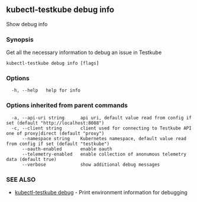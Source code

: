 ## kubectl-testkube debug info

Show debug info

### Synopsis

Get all the necessary information to debug an issue in Testkube

```
kubectl-testkube debug info [flags]
```

### Options

```
  -h, --help   help for info
```

### Options inherited from parent commands

```
  -a, --api-uri string      api uri, default value read from config if set (default "http://localhost:8088")
  -c, --client string       client used for connecting to Testkube API one of proxy|direct (default "proxy")
      --namespace string    Kubernetes namespace, default value read from config if set (default "testkube")
      --oauth-enabled       enable oauth
      --telemetry-enabled   enable collection of anonumous telemetry data (default true)
      --verbose             show additional debug messages
```

### SEE ALSO

* [kubectl-testkube debug](kubectl-testkube_debug.md)	 - Print environment information for debugging

